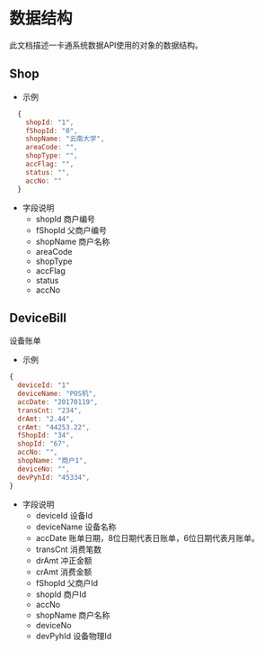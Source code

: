 # 数据结构
此文档描述一卡通系统数据API使用的对象的数据结构。

## Shop
- 示例
```javascript
  {
    shopId: "1",
    fShopId: "0",
    shopName: "云南大学",
    areaCode: "",
    shopType: "",
    accFlag: "",
    status: "",
    accNo: ""
  }
```
- 字段说明
  - shopId 商户编号
  - fShopId 父商户编号
  - shopName 商户名称
  - areaCode
  - shopType
  - accFlag
  - status
  - accNo

## DeviceBill
设备账单

- 示例
```javascript
{
  deviceId: "1"
  deviceName: "POS机",
  accDate: "20170119",
  transCnt: "234",
  drAmt: "2.44",
  crAmt: "44253.22",
  fShopId: "34",
  shopId: "67",
  accNo: "",
  shopName: "商户1",
  deviceNo: "",
  devPyhId: "45334",
}
```
- 字段说明
  - deviceId 设备Id
  - deviceName 设备名称
  - accDate 账单日期，8位日期代表日账单，6位日期代表月账单。
  - transCnt 消费笔数
  - drAmt 冲正金额
  - crAmt 消费金额
  - fShopId 父商户Id
  - shopId 商户Id
  - accNo
  - shopName 商户名称
  - deviceNo
  - devPyhId 设备物理Id
